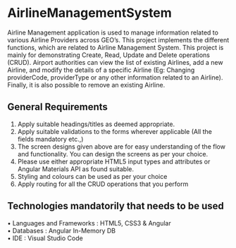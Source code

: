 # AirlineManagementSystem
Airline Management application is used to manage information related to various Airline Providers across GEO’s. This project implements the different functions, which are related to Airline Management System. This project is mainly for demonstrating Create, Read, Update and Delete operations (CRUD). Airport authorities can view the list of existing Airlines, add a new Airline, and modify the details of a specific Airline (Eg: Changing providerCode, providerType or any other information related to an Airline). Finally, it is also possible to remove an existing Airline.

## General Requirements
1.	Apply suitable headings/titles as deemed appropriate.<br/>
2.	Apply suitable validations to the forms wherever applicable (All the fields mandatory etc.,)<br/>
3.	The screen designs given above are for easy understanding of the flow and functionality. You can design the screens as per your choice.<br/>
4.	Please use either appropriate HTML5 input types and attributes or Angular Materials API as found suitable.<br/>
5.	Styling and colours can be used as per your choice<br/>
6.	Apply routing for all the CRUD operations that you perform<br/>

## Technologies mandatorily that needs to be used
•	Languages and Frameworks	 :  HTML5, CSS3 & Angular<br/>
•	Databases			 :  Angular In-Memory DB <br/>
•	IDE			 :  Visual Studio Code

